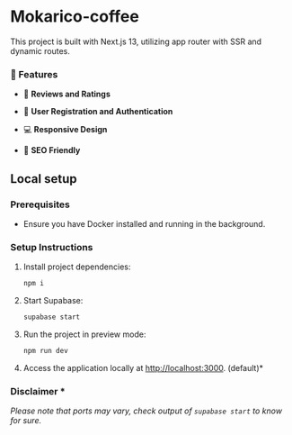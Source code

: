 # Mokarico-coffee

This project is built with Next.js 13, utilizing app router with SSR and dynamic routes.

### 🚀 Features

- 🌟 **Reviews and Ratings**

- 🤵 **User Registration and Authentication**

- 💻 **Responsive Design**

- 🔎 **SEO Friendly**

## Local setup

### Prerequisites

- Ensure you have Docker installed and running in the background.

### Setup Instructions

1. Install project dependencies:

   ```bash
   npm i
   ```

2. Start Supabase:

   ```bash
   supabase start
   ```

3. Run the project in preview mode:

   ```bash
   npm run dev
   ```

4. Access the application locally at [http://localhost:3000](http://localhost:3000). (default)\*

### Disclaimer \*

_Please note that ports may vary, check output of `supabase start` to know for sure._
